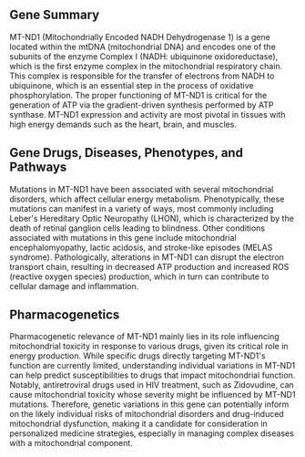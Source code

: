 ## Gene Summary
MT-ND1 (Mitochondrially Encoded NADH Dehydrogenase 1) is a gene located within the mtDNA (mitochondrial DNA) and encodes one of the subunits of the enzyme Complex I (NADH: ubiquinone oxidoreductase), which is the first enzyme complex in the mitochondrial respiratory chain. This complex is responsible for the transfer of electrons from NADH to ubiquinone, which is an essential step in the process of oxidative phosphorylation. The proper functioning of MT-ND1 is critical for the generation of ATP via the gradient-driven synthesis performed by ATP synthase. MT-ND1 expression and activity are most pivotal in tissues with high energy demands such as the heart, brain, and muscles.

## Gene Drugs, Diseases, Phenotypes, and Pathways
Mutations in MT-ND1 have been associated with several mitochondrial disorders, which affect cellular energy metabolism. Phenotypically, these mutations can manifest in a variety of ways, most commonly including Leber's Hereditary Optic Neuropathy (LHON), which is characterized by the death of retinal ganglion cells leading to blindness. Other conditions associated with mutations in this gene include mitochondrial encephalomyopathy, lactic acidosis, and stroke-like episodes (MELAS syndrome). Pathologically, alterations in MT-ND1 can disrupt the electron transport chain, resulting in decreased ATP production and increased ROS (reactive oxygen species) production, which in turn can contribute to cellular damage and inflammation.

## Pharmacogenetics
Pharmacogenetic relevance of MT-ND1 mainly lies in its role influencing mitochondrial toxicity in response to various drugs, given its critical role in energy production. While specific drugs directly targeting MT-ND1's function are currently limited, understanding individual variations in MT-ND1 can help predict susceptibilities to drugs that impact mitochondrial function. Notably, antiretroviral drugs used in HIV treatment, such as Zidovudine, can cause mitochondrial toxicity whose severity might be influenced by MT-ND1 mutations. Therefore, genetic variations in this gene can potentially inform on the likely individual risks of mitochondrial disorders and drug-induced mitochondrial dysfunction, making it a candidate for consideration in personalized medicine strategies, especially in managing complex diseases with a mitochondrial component.